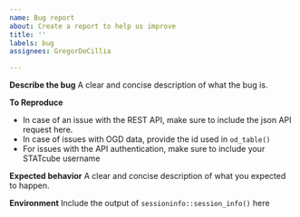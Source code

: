 ```yaml
---
name: Bug report
about: Create a report to help us improve
title: ''
labels: bug
assignees: GregorDeCillia

---
```


**Describe the bug**
A clear and concise description of what the bug is.

**To Reproduce**
- In case of an issue with the REST API, make sure to include the json API request here.
- In case of issues with OGD data, provide the id used in `od_table()`
- For issues with the API authentication, make sure to include your STATcube username

**Expected behavior**
A clear and concise description of what you expected to happen.

**Environment**
Include the output of `sessioninfo::session_info()` here
